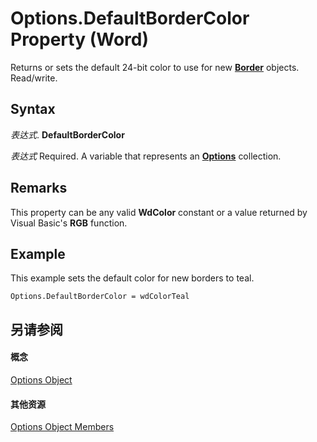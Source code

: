 
# Options.DefaultBorderColor Property (Word)

Returns or sets the default 24-bit color to use for new  **[Border](be48c020-b86c-c004-ce1c-76d9edae9791.md)** objects. Read/write.


## Syntax

 _表达式_. **DefaultBorderColor**

 _表达式_ Required. A variable that represents an **[Options](873b7b99-3fe1-fd89-9ece-a9355cb827dc.md)** collection.


## Remarks

This property can be any valid  **WdColor** constant or a value returned by Visual Basic's **RGB** function.


## Example

This example sets the default color for new borders to teal.


```
Options.DefaultBorderColor = wdColorTeal
```


## 另请参阅


#### 概念


[Options Object](873b7b99-3fe1-fd89-9ece-a9355cb827dc.md)
#### 其他资源


[Options Object Members](http://msdn.microsoft.com/library/76cd9dfe-6bbb-4c3d-0bfc-79a62bedd15e%28Office.15%29.aspx)